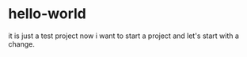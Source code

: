 # hello-world
it is just a test project
now i want to start a project
and let's start with a change.
